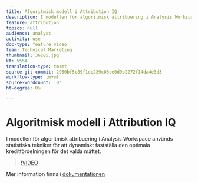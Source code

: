 ```yaml
---
title: Algoritmisk modell i Attribution IQ
description: I modellen för algoritmisk attribuering i Analysis Workspace används statistiska tekniker för att dynamiskt fastställa den optimala kreditfördelningen för det valda måttet.
feature: attribution
topics: null
audience: analyst
activity: use
doc-type: feature video
team: Technical Marketing
thumbnail: 36205.jpg
kt: 5554
translation-type: tm+mt
source-git-commit: 2950bf5c89f1dc239c08ce0d9b2272f14da4e3d3
workflow-type: tm+mt
source-wordcount: '0'
ht-degree: 0%

---
```



# Algoritmisk modell i Attribution IQ

I modellen för algoritmisk attribuering i Analysis Workspace används statistiska tekniker för att dynamiskt fastställa den optimala kreditfördelningen för det valda måttet.

>[!VIDEO](https://video.tv.adobe.com/v/36205/?quality=12&learn=on)

Mer information finns i [dokumentationen](https://docs.adobe.com/content/help/en/analytics/analyze/analysis-workspace/attribution/algorithmic.html)

